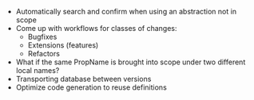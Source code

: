 * Automatically search and confirm when using an abstraction not in scope
* Come up with workflows for classes of changes:
    * Bugfixes
    * Extensions (features)
    * Refactors
* What if the same PropName is brought into scope under two different local names?
* Transporting database between versions
* Optimize code generation to reuse definitions

